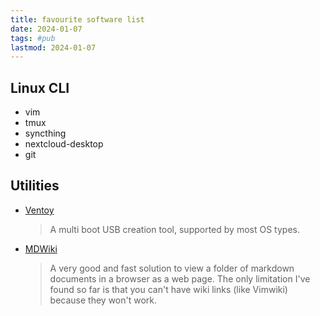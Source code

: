 ```yaml
---
title: favourite software list
date: 2024-01-07
tags: #pub
lastmod: 2024-01-07
---
```


## Linux CLI

* vim
* tmux
* syncthing
* nextcloud-desktop
* git


## Utilities

* [Ventoy](https://www.ventoy.net)
	> A multi boot USB creation tool, supported by most OS types.

* [MDWiki](https://dynalon.github.io/mdwiki/) 
	> A very good and fast solution to view a folder of markdown documents in a browser as a web page. The only limitation I've found so far is that you can't have wiki links (like Vimwiki) because they won't work.


